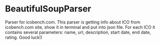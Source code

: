 # BeautifulSoupParser
Parser for icobench.com.
This parser is getting info about ICO from icobench.com site, show it in terminal and put into json file.
For each ICO it contains several parameters: name, url, description, start date, end date, rating.
Good luck!)
